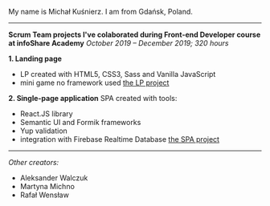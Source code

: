 My name is Michał Kuśnierz. I am from Gdańsk, Poland. 

-------------------

**Scrum Team projects I've colaborated during Front-end Developer course at infoShare Academy**
*October 2019 – December 2019; 320 hours*

**1. Landing page**
- LP created with HTML5, CSS3, Sass and Vanilla JavaScript
- mini game
no framework used
[the LP project](http://www.dreamteam.jfdd13.is-academy.pl "to the site")


**2. Single-page application**
SPA created with tools:
- React.JS library
- Semantic UI and Formik frameworks
- Yup validation
- integration with Firebase Realtime Database
[the SPA project](http://www.dreamteam.jfdd13.is-academy.pl "to the site")

--------------

*Other creators:*
- Aleksander Walczuk 
- Martyna Michno 
- Rafał Wensław
